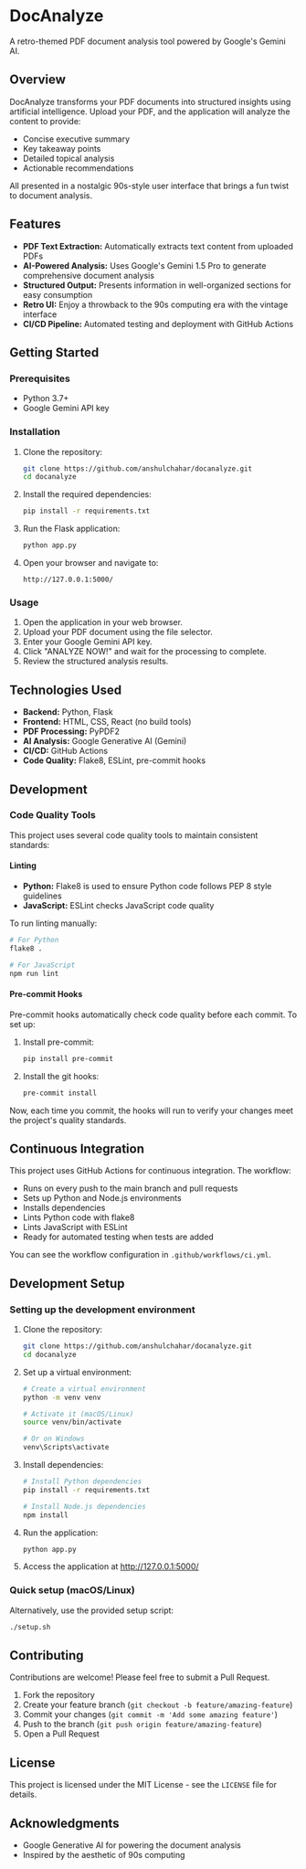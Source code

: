 # DocAnalyze

A retro-themed PDF document analysis tool powered by Google's Gemini AI.

## Overview

DocAnalyze transforms your PDF documents into structured insights using artificial intelligence. Upload your PDF, and the application will analyze the content to provide:

* Concise executive summary
* Key takeaway points
* Detailed topical analysis
* Actionable recommendations

All presented in a nostalgic 90s-style user interface that brings a fun twist to document analysis.

## Features

* **PDF Text Extraction:** Automatically extracts text content from uploaded PDFs
* **AI-Powered Analysis:** Uses Google's Gemini 1.5 Pro to generate comprehensive document analysis
* **Structured Output:** Presents information in well-organized sections for easy consumption
* **Retro UI:** Enjoy a throwback to the 90s computing era with the vintage interface
* **CI/CD Pipeline:** Automated testing and deployment with GitHub Actions

## Getting Started

### Prerequisites

* Python 3.7+
* Google Gemini API key

### Installation

1.  Clone the repository:

    ```bash
    git clone https://github.com/anshulchahar/docanalyze.git
    cd docanalyze
    ```

2.  Install the required dependencies:

    ```bash
    pip install -r requirements.txt
    ```

3.  Run the Flask application:

    ```bash
    python app.py
    ```

4.  Open your browser and navigate to:

    ```
    http://127.0.0.1:5000/
    ```

### Usage

1.  Open the application in your web browser.
2.  Upload your PDF document using the file selector.
3.  Enter your Google Gemini API key.
4.  Click "ANALYZE NOW!" and wait for the processing to complete.
5.  Review the structured analysis results.

## Technologies Used

* **Backend:** Python, Flask
* **Frontend:** HTML, CSS, React (no build tools)
* **PDF Processing:** PyPDF2
* **AI Analysis:** Google Generative AI (Gemini)
* **CI/CD:** GitHub Actions
* **Code Quality:** Flake8, ESLint, pre-commit hooks

## Development

### Code Quality Tools

This project uses several code quality tools to maintain consistent standards:

#### Linting

- **Python:** Flake8 is used to ensure Python code follows PEP 8 style guidelines
- **JavaScript:** ESLint checks JavaScript code quality

To run linting manually:

```bash
# For Python
flake8 .

# For JavaScript
npm run lint
```

#### Pre-commit Hooks

Pre-commit hooks automatically check code quality before each commit. To set up:

1. Install pre-commit:
   ```bash
   pip install pre-commit
   ```

2. Install the git hooks:
   ```bash
   pre-commit install
   ```

Now, each time you commit, the hooks will run to verify your changes meet the project's quality standards.

## Continuous Integration

This project uses GitHub Actions for continuous integration. The workflow:
- Runs on every push to the main branch and pull requests
- Sets up Python and Node.js environments
- Installs dependencies
- Lints Python code with flake8
- Lints JavaScript with ESLint
- Ready for automated testing when tests are added

You can see the workflow configuration in `.github/workflows/ci.yml`.

## Development Setup

### Setting up the development environment

1. Clone the repository:
   ```bash
   git clone https://github.com/anshulchahar/docanalyze.git
   cd docanalyze
   ```

2. Set up a virtual environment:
   ```bash
   # Create a virtual environment
   python -m venv venv
   
   # Activate it (macOS/Linux)
   source venv/bin/activate
   
   # Or on Windows
   venv\Scripts\activate
   ```

3. Install dependencies:
   ```bash
   # Install Python dependencies
   pip install -r requirements.txt
   
   # Install Node.js dependencies
   npm install
   ```

4. Run the application:
   ```bash
   python app.py
   ```

5. Access the application at http://127.0.0.1:5000/

### Quick setup (macOS/Linux)
Alternatively, use the provided setup script:
```bash
./setup.sh
```

## Contributing

Contributions are welcome! Please feel free to submit a Pull Request.

1.  Fork the repository
2.  Create your feature branch (`git checkout -b feature/amazing-feature`)
3.  Commit your changes (`git commit -m 'Add some amazing feature'`)
4.  Push to the branch (`git push origin feature/amazing-feature`)
5.  Open a Pull Request

## License

This project is licensed under the MIT License - see the `LICENSE` file for details.

## Acknowledgments

* Google Generative AI for powering the document analysis
* Inspired by the aesthetic of 90s computing